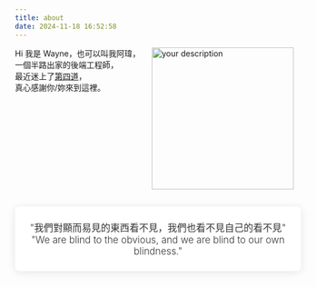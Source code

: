 ```yaml
---
title: about
date: 2024-11-18 16:52:58
---
```


<div style="display: flex; align-items: flex-start; gap: 20px;">
    <div>
        Hi 我是 Wayne，也可以叫我阿瑋，<br>
        一個半路出家的後端工程師，<br>
        最近迷上了<a href="https://channel.circles.tw/books/11">第四道</a>，<br>
        真心感謝你/妳來到這裡。
    </div>
    <img src="/blog/images/about.jpg" alt="your description" style="width: 250px; height: auto; object-fit: contain;" />
</div>

<div style="margin-top: 30px; padding: 25px; background: white; border-radius: 8px; box-shadow: 0 2px 15px rgba(0,0,0,0.1);">
    <div style="text-align: center;">
        <div style="font-size: 1.2em; color: #333; font-weight: 300;">
            "我們對顯而易見的東西看不見，我們也看不見自己的看不見"</br>
            "We are blind to the obvious, and we are blind to our own blindness."
        </div>
    </div>
</div>


